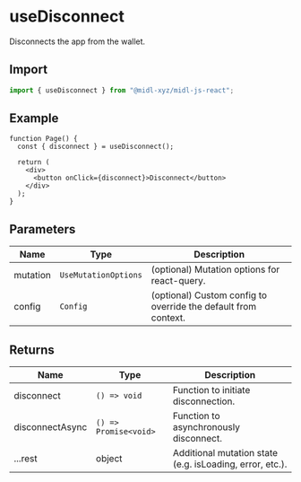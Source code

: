 # useDisconnect

Disconnects the app from the wallet.

## Import

```ts
import { useDisconnect } from "@midl-xyz/midl-js-react";
```

## Example

```tsx
function Page() {
  const { disconnect } = useDisconnect();

  return (
    <div>
      <button onClick={disconnect}>Disconnect</button>
    </div>
  );
}
```

## Parameters

| Name     | Type                 | Description                                                    |
| -------- | -------------------- | -------------------------------------------------------------- |
| mutation | `UseMutationOptions` | (optional) Mutation options for react-query.                   |
| config   | `Config`             | (optional) Custom config to override the default from context. |

## Returns

| Name            | Type                  | Description                                              |
| --------------- | --------------------- | -------------------------------------------------------- |
| disconnect      | `() => void`          | Function to initiate disconnection.                      |
| disconnectAsync | `() => Promise<void>` | Function to asynchronously disconnect.                   |
| ...rest         | object                | Additional mutation state (e.g. isLoading, error, etc.). |

